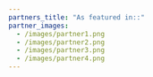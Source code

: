 ```yaml
---
partners_title: "As featured in::"
partner_images:
  - /images/partner1.png
  - /images/partner2.png
  - /images/partner3.png
  - /images/partner4.png
---
```

